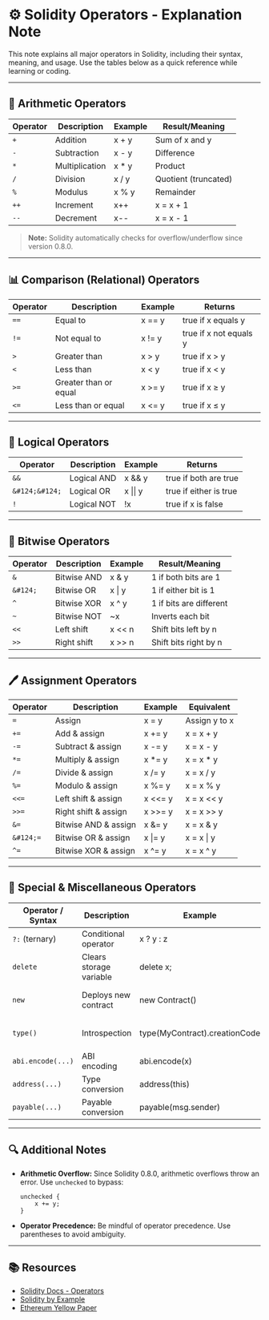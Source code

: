 # ⚙️ Solidity Operators - Explanation Note

This note explains all major operators in Solidity, including their syntax, meaning, and usage. Use the tables below as a quick reference while learning or coding.

---

## 📐 Arithmetic Operators

| Operator | Description    | Example | Result/Meaning         |
|----------|----------------|---------|------------------------|
| `+`      | Addition       | x + y   | Sum of x and y         |
| `-`      | Subtraction    | x - y   | Difference             |
| `*`      | Multiplication | x * y   | Product                |
| `/`      | Division       | x / y   | Quotient (truncated)   |
| `%`      | Modulus        | x % y   | Remainder              |
| `++`     | Increment      | x++     | x = x + 1              |
| `--`     | Decrement      | x--     | x = x - 1              |

> **Note:** Solidity automatically checks for overflow/underflow since version 0.8.0.

---

## 📊 Comparison (Relational) Operators

| Operator | Description             | Example   | Returns                |
|----------|-------------------------|-----------|------------------------|
| `==`     | Equal to                | x == y    | true if x equals y     |
| `!=`     | Not equal to            | x != y    | true if x not equals y |
| `>`      | Greater than            | x > y     | true if x > y          |
| `<`      | Less than               | x < y     | true if x < y          |
| `>=`     | Greater than or equal   | x >= y    | true if x ≥ y          |
| `<=`     | Less than or equal      | x <= y    | true if x ≤ y          |

---

## 🔗 Logical Operators

| Operator | Description    | Example    | Returns                    |
|----------|----------------|------------|----------------------------|
| `&&`     | Logical AND    | x && y     | true if both are true      |
| `&#124;&#124;` | Logical OR     | x &#124;&#124; y | true if either is true     |
| `!`      | Logical NOT    | !x         | true if x is false         |

---

## 🧮 Bitwise Operators

| Operator | Description      | Example   | Result/Meaning             |
|----------|------------------|-----------|----------------------------|
| `&`      | Bitwise AND      | x & y     | 1 if both bits are 1       |
| `&#124;` | Bitwise OR       | x &#124; y| 1 if either bit is 1       |
| `^`      | Bitwise XOR      | x ^ y     | 1 if bits are different    |
| `~`      | Bitwise NOT      | ~x        | Inverts each bit           |
| `<<`     | Left shift       | x << n    | Shift bits left by n       |
| `>>`     | Right shift      | x >> n    | Shift bits right by n      |

---

## 🖊️ Assignment Operators

| Operator | Description           | Example   | Equivalent           |
|----------|-----------------------|-----------|----------------------|
| `=`      | Assign                | x = y     | Assign y to x        |
| `+=`     | Add & assign          | x += y    | x = x + y            |
| `-=`     | Subtract & assign     | x -= y    | x = x - y            |
| `*=`     | Multiply & assign     | x *= y    | x = x * y            |
| `/=`     | Divide & assign       | x /= y    | x = x / y            |
| `%=`     | Modulo & assign       | x %= y    | x = x % y            |
| `<<=`    | Left shift & assign   | x <<= y   | x = x << y           |
| `>>=`    | Right shift & assign  | x >>= y   | x = x >> y           |
| `&=`     | Bitwise AND & assign  | x &= y    | x = x & y            |
| `&#124;=`| Bitwise OR & assign   | x &#124;= y| x = x &#124; y        |
| `^=`     | Bitwise XOR & assign  | x ^= y    | x = x ^ y            |

---

## 🧾 Special & Miscellaneous Operators

| Operator / Syntax | Description                | Example                        | Notes/Usage                        |
|-------------------|----------------------------|---------------------------------|-------------------------------------|
| `?:` (ternary)    | Conditional operator       | x ? y : z                      | If x is true, returns y, else z     |
| `delete`          | Clears storage variable    | delete x;                      | Sets variable to default value      |
| `new`             | Deploys new contract       | new Contract()                 | Used for contract creation          |
| `type()`          | Introspection             | type(MyContract).creationCode  | Get creation/runtime code           |
| `abi.encode(...)` | ABI encoding              | abi.encode(x)                  | Used for low-level calls            |
| `address(...)`    | Type conversion           | address(this)                  | Convert to address                  |
| `payable(...)`    | Payable conversion        | payable(msg.sender)            | Enables receiving Ether             |

---

## 🔍 Additional Notes

- **Arithmetic Overflow:** Since Solidity 0.8.0, arithmetic overflows throw an error. Use `unchecked` to bypass:
    ```solidity
    unchecked {
        x += y;
    }
    ```
- **Operator Precedence:** Be mindful of operator precedence. Use parentheses to avoid ambiguity.

---

## 📚 Resources

- [Solidity Docs - Operators](https://docs.soliditylang.org/en/latest/control-structures.html#operators)
- [Solidity by Example](https://solidity-by-example.org/)
- [Ethereum Yellow Paper](https://ethereum.github.io/yellowpaper/paper.pdf)

